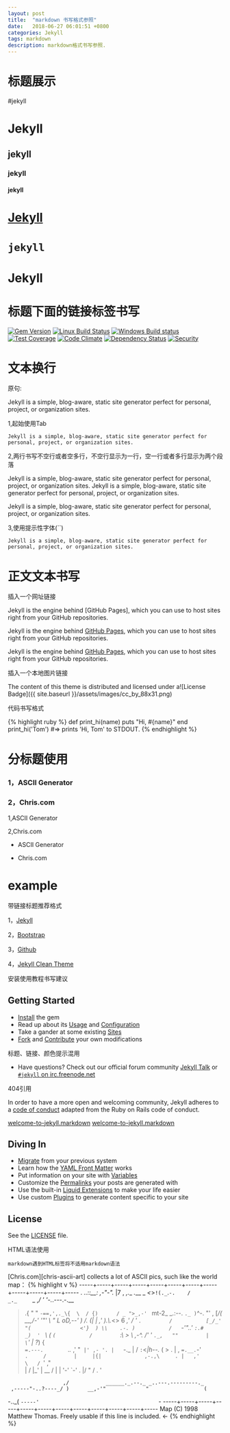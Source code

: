 ```yaml
---
layout: post
title:  "markdown 书写格式参照"
date:   2018-06-27 06:01:51 +0800
categories: Jekyll
tags: markdown
description: markdown格式书写参照.
---
```

# 标题展示

#jekyll

# Jekyll

## jekyll

### jekyll

#### jekyll

# [Jekyll](https://jekyllrb.com/)

# `jekyll`

Jekyll
======

# 标题下面的链接标签书写

[![Gem Version](https://img.shields.io/gem/v/jekyll.svg)][ruby-gems]
[![Linux Build Status](https://img.shields.io/travis/jekyll/jekyll/master.svg?label=Linux%20build)][travis]
[![Windows Build status](https://img.shields.io/appveyor/ci/jekyll/jekyll/master.svg?label=Windows%20build)][appveyor]
[![Test Coverage](https://img.shields.io/codeclimate/coverage/github/jekyll/jekyll.svg)][coverage]
[![Code Climate](https://img.shields.io/codeclimate/github/jekyll/jekyll.svg)][codeclimate]
[![Dependency Status](https://img.shields.io/gemnasium/jekyll/jekyll.svg)][gemnasium]
[![Security](https://hakiri.io/github/jekyll/jekyll/master.svg)][hakiri]

[ruby-gems]: https://rubygems.org/gems/jekyll
[gemnasium]: https://gemnasium.com/jekyll/jekyll
[codeclimate]: https://codeclimate.com/github/jekyll/jekyll
[coverage]: https://codeclimate.com/github/jekyll/jekyll/coverage
[hakiri]: https://hakiri.io/github/jekyll/jekyll/master
[travis]: https://travis-ci.org/jekyll/jekyll
[appveyor]: https://ci.appveyor.com/project/jekyll/jekyll/branch/master

# 文本换行

原句:

Jekyll is a simple, blog-aware, static site generator perfect for personal, project, or organization sites.

1,起始使用Tab

	Jekyll is a simple, blog-aware, static site generator perfect for personal, project, or organization sites.

2,两行书写不空行或者空多行，不空行显示为一行，空一行或者多行显示为两个段落

Jekyll is a simple, blog-aware, static site generator perfect for personal, project, or organization sites.
Jekyll is a simple, blog-aware, static site generator perfect for personal, project, or organization sites.




Jekyll is a simple, blog-aware, static site generator perfect for personal, project, or organization sites.

3,使用提示性字体\(\`\`\)

`Jekyll is a simple, blog-aware, static site generator perfect for personal, project, or organization sites.`

# 正文文本书写

插入一个网址链接

Jekyll is the engine behind [GitHub Pages], which you can use to host sites right from your GitHub repositories.

Jekyll is the engine behind [GitHub Pages](https://pages.github.com), which you can use to host sites right from your GitHub repositories.

Jekyll is the engine behind [GitHub Pages][GitHub Pages-url], which you can use to host sites right from your GitHub repositories.

[GitHub Pages-url]:https://pages.github.com

插入一个本地图片链接

The content of this theme is distributed and licensed under a![License Badge]({{ site.baseurl }}/assets/images/cc_by_88x31.png)

代码书写格式

{% highlight ruby %}
def print_hi(name)
  puts "Hi, #{name}"
end
print_hi('Tom')
#=> prints 'Hi, Tom' to STDOUT.
{% endhighlight %}

# 分标题使用

###  1，ASCII Generator

###  2，Chris.com

1,ASCII Generator

2,Chris.com

* ASCII Generator

* Chris.com

# example

带链接标题推荐格式

1，[Jekyll][jekyll-url]

2，[Bootstrap][bootstrap-url]

3，[Github][github-url]

4，[Jekyll Clean Theme][Jekyll-Clean-Theme-url]

[jekyll-url]: http://jekyllrb.com/
[bootstrap-url]: http://getbootstrap.com/
[github-url]: https://github.com/
[Jekyll-Clean-Theme-url]: https://github.com/scotte/jekyll-clean
[xixia-url]: http://xixia.info/


安装使用教程书写建议

## Getting Started

* [Install](https://jekyllrb.com/docs/installation/) the gem
* Read up about its [Usage](https://jekyllrb.com/docs/usage/) and [Configuration](https://jekyllrb.com/docs/configuration/)
* Take a gander at some existing [Sites](https://wiki.github.com/jekyll/jekyll/sites)
* [Fork](https://github.com/jekyll/jekyll/fork) and [Contribute](https://jekyllrb.com/docs/contributing/) your own modifications

标题、链接、颜色提示混用

* Have questions? Check out our official forum community [Jekyll Talk](https://talk.jekyllrb.com/) or [`#jekyll` on irc.freenode.net](https://botbot.me/freenode/jekyll/)

404引用

In order to have a more open and welcoming community, Jekyll adheres to a
[code of conduct](CODE_OF_CONDUCT.markdown) adapted from the Ruby on Rails code of
conduct.

[welcome-to-jekyll.markdown](2016-05-01-welcome-to-jekyll.markdown)
[welcome-to-jekyll.markdown](welcome-to-jekyll.markdown)

## Diving In

* [Migrate](http://import.jekyllrb.com/docs/home/) from your previous system
* Learn how the [YAML Front Matter](https://jekyllrb.com/docs/frontmatter/) works
* Put information on your site with [Variables](https://jekyllrb.com/docs/variables/)
* Customize the [Permalinks](https://jekyllrb.com/docs/permalinks/) your posts are generated with
* Use the built-in [Liquid Extensions](https://jekyllrb.com/docs/templates/) to make your life easier
* Use custom [Plugins](https://jekyllrb.com/docs/plugins/) to generate content specific to your site

## License

See the [LICENSE](https://github.com/jekyll/jekyll/blob/master/LICENSE) file.

HTML语法使用

`markdown遇到HTML标签将不适用markdown语法`

[Chris.com][chris-ascii-art] collects a lot of ASCII pics, such like the world map：
{% highlight v %}
-----+-----+-----+-----+-----+-----+-----+-----+-----+-----+-----+-----
           . _..::__:  ,-"-"._        |7       ,     _,.__
   _.___ _ _<_>`!(._`.`-.    /         _._     `_ ,_/  '  '-._.---.-.__
>.{     " " `-==,',._\{  \  / {)      / _ ">_,-' `                mt-2_
  \_.:--.       `._ )`^-. "'       , [_/(                       __,/-'
 '"'     \         "    _L        oD_,--'                )     /. (|
          |           ,'          _)_.\\._<> 6              _,' /  '
          `.         /           [_/_'` `"(                <'}  )
           \\    .-. )           /   `-'"..' `:.#          _)  '
    `        \  (  `(           /         `:\  > \  ,-^.  /' '
              `._,   ""         |           \`'   \|   ?_)  {\
                 `=.---.        `._._       ,'     "`  |' ,- '.
                   |    `-._         |     /          `:`<_|h--._
                   (        >        .     | ,          `=.__.`-'\
                    `.     /         |     |{|              ,-.,\     .
                     |   ,'           \   / `'            ,"     \
                     |  /              |_'                |  __  /
                     | |                                  '-'  `-'   \.
                     |/                                         "    /
                     \.                                             '

                      ,/            ______._.--._ _..---.---------._
     ,-----"-..?----_/ )      __,-'"             "                  (
-.._(                  `-----'                                       `-
-----+-----+-----+-----+-----+-----+-----+-----+-----+-----+-----+-----
Map (C) 1998 Matthew Thomas. Freely usable if this line is included. <-
{% endhighlight %}

<br/>


